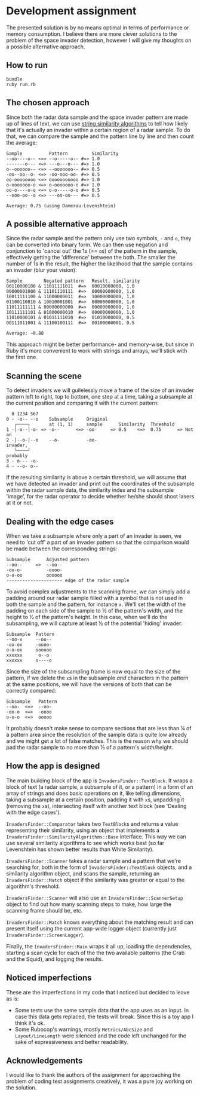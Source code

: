 # Development assignment
The presented solution is by no means optimal in terms of performance or memory consumption. I believe there are more clever solutions to the problem of the space invader detection, however I will give my thoughts on a possible alternative approach.

## How to run
```
bundle
ruby run.rb
```

## The chosen approach
Since both the radar data sample and the space invader pattern are made up of lines of text, we can use [string similarity algorithms](https://medium.com/@appaloosastore/string-similarity-algorithms-compared-3f7b4d12f0ff
) to tell how likely that it's actually an invader within a certain region of a radar sample. To do that, we can compare the sample and the pattern line by line and then count the average:

```
Sample          Pattern         Similarity
--oo----o-- <=> --o-----o-- #=> 1.0
-------o--- <=> ---o---o--- #=> 1.0
o--oooooo-- <=> --ooooooo-- #=> 0.5
-oo--oo--o- <=> -oo-ooo-oo- #=> 0.5
oo-oooooooo <=> ooooooooooo #=> 1.0
o-ooooooo-o <=> o-ooooooo-o #=> 1.0
oo-o----o-o <=> o-o-----o-o #=> 0.5
--ooo-oo--o <=> ---oo-oo--- #=> 0.5

Average: 0.75 (using Damerau-Levenshtein)
```

## A possible alternative approach
Since the radar sample and the pattern only use two symbols, `-` and `o`, they can be converted into binary form. We can then use negation and conjunction to 'cancel out' the 1s (== `o`s) of the pattern in the sample, effectively getting the 'difference' between the both. The smaller the number of 1s in the result, the higher the likelihood that the sample contains an invader (blur your vision):

```
Sample        Negated pattern   Result, similarity
00110000100 & 11011111011  #=>  00010000000, 1.0
00000001000 & 11101110111  #=>  00000000000, 1.0
10011111100 & 11000000011  #=>  10000000000, 1.0
01100110010 & 10010001001  #=>  00000000000, 1.0
11011111111 & 00000000000  #=>  00000000000, 1.0
10111111101 & 01000000010  #=>  00000000000, 1.0
11010000101 & 01011111010  #=>  01010000000, 0.5
00111011001 & 11100100111  #=>  00100000001, 0.5

Average: ~0.88
```

This approach might be better performance- and memory-wise, but since in Ruby it's more convenient to work with strings and arrays, we'll stick with the first one.

## Scanning the scene
To detect invaders we will guilelessly move a frame of the size of an invader pattern left to right, top to bottom, one step at a time, taking a subsample at the current position and comparing it with the current pattern:

```
  0 1234 567
0 - -o-- --o    Subsample     Original
   ┌────┐       at (1, 1)     sample      Similarity  Threshold
1 -│-o--│-o- => -o--      <=> -oo-     => 0.5    <=>  0.75      => Not an
2 -│--o-│--o    --o-          -oo-                                 invader,
   └────┘                                                          probably
3 - o--- -o-
4 - --o- o--
```

If the resulting similarity is above a certain threshold, we will assume that we have detected an invader and print out the coordinates of the subsample within the radar sample data, the similarity index and the subsample 'image', for the radar operator to decide whether he/she should shoot lasers at it or not.

## Dealing with the edge cases
When we take a subsample where only a part of an invader is seen, we need to 'cut off' a part of an invader pattern so that the comparison would be made between the corresponding strings:

```
Subsample      Adjusted pattern
--oo--     =>  --oo--
-oo-o-         -oooo-
o-o-oo         oooooo
--------------------- edge of the radar sample
```

To avoid complex adjustments to the scanning frame, we can simply add a padding around our radar sample filled with a symbol that is not used in both the sample and the pattern, for instance `x`. We'll set the width of the padding on each side of the sample to ½ of the pattern's width, and the height to ½ of the pattern's height. In this case, when we'll do the subsampling, we will capture at least ½ of the potential 'hiding' invader:

```
Subsample  Pattern
--oo-x     --oo--
-oo-ox     -oooo-
o-o-ox     oooooo
xxxxxx      o--o
xxxxxx     o----o
```

Since the size of the subsampling frame is now equal to the size of the pattern, if we delete the `x`s in the subsample _and_ characters in the pattern at the same positions, we will have the versions of both that can be correctly compared:

```
Subsample   Pattern
--oo-  <=>  --oo-
-oo-o  <=>  -oooo
o-o-o  <=>  ooooo
```

It probably doesn't make sense to compare sections that are less than ¼ of a pattern area since the resolution of the sample data is quite low already and we might get a lot of false matches. This is the reason why we should pad the radar sample to no more than ½ of a pattern's width/height.

## How the app is designed
The main building block of the app is `InvadersFinder::TextBlock`. It wraps a block of text (a radar sample, a subsample of it, or a pattern) in a form of an array of strings and does basic operations on it, like telling dimensions, taking a subsample at a certain position, padding it with `x`s, unpadding it (removing the `x`s), intersecting itself with another text block (see 'Dealing with the edge cases').

`InvadersFinder::Comparator` takes two `TextBlock`s and returns a value representing their similarity, using an object that implements a `InvadersFinder::SimilarityAlgorithms::Base` interface. This way we can use several similarity algorithms to see which works best (so far Levenshtein has shown better results than White Similarity).

`InvadersFinder::Scanner` takes a radar sample and a pattern that we're searching for, both in the form of `InvadersFinder::TextBlock` objects, and a similarity algorithm object, and scans the sample, returning an `InvadersFinder::Match` object if the similarity was greater or equal to the algorithm's threshold.

`InvadersFinder::Scanner` will also use an `InvadersFinder::ScannerSetup` object to find out how many scanning steps to make, how large the scanning frame should be, etc.

`InvadersFinder::Match` knows everything about the matching result and can present itself using the current app-wide logger object (currently just `InvadersFinder::ScreenLogger`).

Finally, the `InvadersFinder::Main` wraps it all up, loading the dependencies, starting a scan cycle for each of the the two available patterns (the Crab and the Squid), and logging the results.

## Noticed imperfections
These are the imperfections in my code that I noticed but decided to leave as is:

- Some tests use the same sample data that the app uses as an input. In case this data gets replaced, the tests will break. Since this is a toy app I think it's ok.
- Some Rubocop's warnings, mostly `Metrics/AbcSize` and `Layout/LineLength` were silenced and the code left unchanged for the sake of expressiveness and better readability.

## Acknowledgements
I would like to thank the authors of the assignment for approaching the problem of coding test assignments creatively, it was a pure joy working on the solution.
